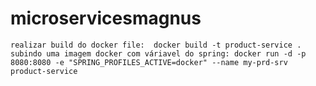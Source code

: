 # microservicesmagnus

`realizar build do docker file:  docker build -t product-service .`
`subindo uma imagem docker com váriavel do spring: docker run -d -p 8080:8080 -e "SPRING_PROFILES_ACTIVE=docker" --name my-prd-srv product-service`